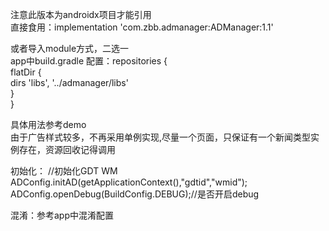 
注意此版本为androidx项目才能引用  
直接食用：implementation 'com.zbb.admanager:ADManager:1.1'  

或者导入module方式，二选一  
app中build.gradle 配置：repositories {  
              flatDir {  
                  dirs 'libs', '../admanager/libs'  
              }  
          }  

具体用法参考demo  
由于广告样式较多，不再采用单例实现,尽量一个页面，只保证有一个新闻类型实例存在，资源回收记得调用  

初始化：   //初始化GDT WM  
            ADConfig.initAD(getApplicationContext(),"gdtid","wmid");  
            ADConfig.openDebug(BuildConfig.DEBUG);//是否开启debug  


混淆：参考app中混淆配置  
